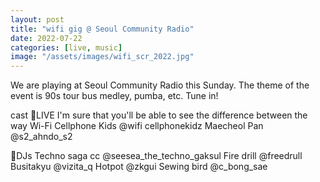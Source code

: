 ```yaml
---
layout: post
title: "wifi gig @ Seoul Community Radio"
date: 2022-07-22
categories: [live, music]
image: "/assets/images/wifi_scr_2022.jpg"
---
```


We are playing at Seoul Community Radio this Sunday.
The theme of the event is 90s tour bus medley, pumba, etc.
Tune in!

cast
🎤LIVE
I'm sure that you'll be able to see the difference between the way
Wi-Fi Cellphone Kids @wifi cellphonekidz
Maecheol Pan @s2_ahndo_s2

📀DJs
Techno saga cc @seesea_the_techno_gaksul
Fire drill @freedrull
Busitakyu @vizita_q
Hotpot @zkgui
Sewing bird @c_bong_sae
